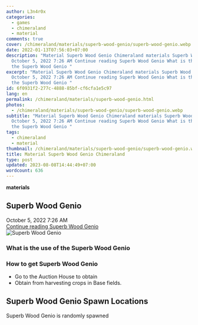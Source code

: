 ```yaml
---
author: L3n4r0x
categories:
  - games
  - chimeraland
  - material
comments: true
cover: /chimeraland/materials/superb-wood-genio/superb-wood-genio.webp
date: 2022-01-13T07:56:03+07:00
description: "Material Superb Wood Genio Chimeraland materials Superb Wood Genio
  October 5, 2022 7:26 AM Continue reading Superb Wood Genio What is the use of
  the Superb Wood Genio "
excerpt: "Material Superb Wood Genio Chimeraland materials Superb Wood Genio
  October 5, 2022 7:26 AM Continue reading Superb Wood Genio What is the use of
  the Superb Wood Genio "
id: 6f0931f2-277c-4888-85bf-cf6cfa1e5c97
lang: en
permalink: /chimeraland/materials/superb-wood-genio.html
photos:
  - /chimeraland/materials/superb-wood-genio/superb-wood-genio.webp
subtitle: "Material Superb Wood Genio Chimeraland materials Superb Wood Genio
  October 5, 2022 7:26 AM Continue reading Superb Wood Genio What is the use of
  the Superb Wood Genio "
tags:
  - chimeraland
  - material
thumbnail: /chimeraland/materials/superb-wood-genio/superb-wood-genio.webp
title: Material Superb Wood Genio Chimeraland
type: post
updated: 2023-08-08T14:44:49+07:00
wordcount: 636
---
```


<link
  rel="stylesheet"
  href="https://rawcdn.githack.com/dimaslanjaka/Web-Manajemen/870a349/css/bootstrap-5-3-0-alpha3-wrapper.css"
/>
<section id="bootstrap-wrapper">
  <div data-bs-theme="dark">
    <div
      class="row g-0 border rounded overflow-hidden flex-md-row mb-4 shadow-sm position-relative bg-dark text-light"
    >
      <div class="col p-4 d-flex flex-column position-static">
        <strong class="d-inline-block mb-2 text-success">materials</strong>
        <h2 class="mb-0">Superb Wood Genio</h2>
        <div class="mb-1 text-muted">October 5, 2022 7:26 AM</div>
        <a
          href="/chimeraland/materials/superb-wood-genio.html"
          class="stretched-link d-none text-primary"
          >Continue reading Superb Wood Genio</a
        >
      </div>
      <div class="col-auto d-none d-md-block d-lg-block">
        <img
          src="https://www.webmanajemen.com/chimeraland/materials/superb-wood-genio/superb-wood-genio.webp"
          alt="Superb Wood Genio"
        />
      </div>
    </div>
    <div class="row">
      <div class="col-lg-6 col-12 mb-2">
        <div class="card">
          <div class="card-body">
            <h3 class="card-title">What is the use of the Superb Wood Genio</h3>
            <div class="card-text"><ul></ul></div>
          </div>
        </div>
      </div>
      <div class="col-lg-6 col-12 mb-2">
        <div class="card">
          <div class="card-body">
            <h3 class="card-title">How to get Superb Wood Genio</h3>
            <div class="card-text">
              <ul>
                <li>Go to the Auction House to obtain</li>
                <li>Obtain from harvesting crops in Base fields.</li>
              </ul>
            </div>
          </div>
        </div>
      </div>
      <div class="col-12 mb-2">
        <h2>Superb Wood Genio Spawn Locations</h2>
        <p>Superb Wood Genio is randomly spawned</p>
      </div>
    </div>
  </div>
</section>